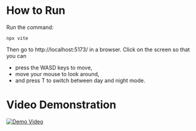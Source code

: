 # How to Run
Run the command:
  ```
  npx vite
  ```
Then go to http://localhost:5173/ in a browser. Click on the screen so that you can
- press the WASD keys to move,
- move your mouse to look around,
- and press T to switch between day and night mode.

# Video Demonstration
[![Demo Video](https://img.youtube.com/vi/fGcLIYk6ldY/0.jpg)](https://www.youtube.com/watch?v=fGcLIYk6ldY)
